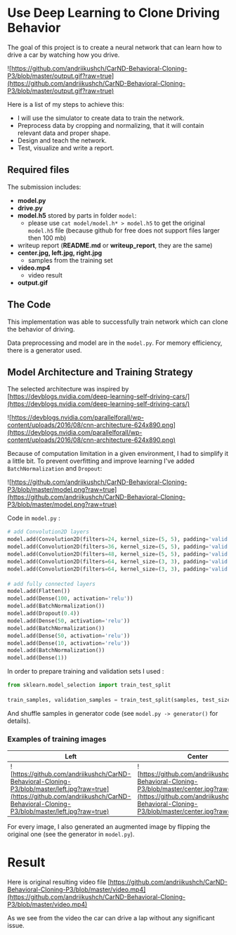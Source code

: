 # Use Deep Learning to Clone Driving Behavior

The goal of this project is to create a neural network that can learn how to drive a car by watching how you drive.

![https://github.com/andriikushch/CarND-Behavioral-Cloning-P3/blob/master/output.gif?raw=true](https://github.com/andriikushch/CarND-Behavioral-Cloning-P3/blob/master/output.gif?raw=true)

Here is a list of my steps to achieve this:

- I will use the simulator to create data to train the network.
- Preprocess data by cropping and normalizing, that it will contain relevant data and proper shape.
- Design and teach the network.
- Test, visualize and write a report.


## Required files

The submission includes:

- **model.py** 
- **drive.py**
- **model.h5** stored by parts in folder `model`:	
    - please use `cat model/model.h* > model.h5` to get the original `model.h5` file (because github for free does not support files larger then 100 mb)
- writeup report (**README.md** or **writeup_report**, they are the same)
- **center.jpg, left.jpg, right.jpg**
	- samples from the training set
- **video.mp4**
    - video result
- **output.gif**
    

## The Code

This implementation was able to successfully train network which can clone the behavior of driving.

Data preprocessing and model are in the `model.py`. For memory efficiency, there is a generator used.

## Model Architecture and Training Strategy

The selected architecture was inspired by [https://devblogs.nvidia.com/deep-learning-self-driving-cars/](https://devblogs.nvidia.com/deep-learning-self-driving-cars/)

![https://devblogs.nvidia.com/parallelforall/wp-content/uploads/2016/08/cnn-architecture-624x890.png](https://devblogs.nvidia.com/parallelforall/wp-content/uploads/2016/08/cnn-architecture-624x890.png)

Because of computation limitation in a given environment, I had to simplify it a little bit. To prevent overfitting and improve learning I've added `BatchNormalization` and `Dropout`:

![https://github.com/andriikushch/CarND-Behavioral-Cloning-P3/blob/master/model.png?raw=true](https://github.com/andriikushch/CarND-Behavioral-Cloning-P3/blob/master/model.png?raw=true)

Code in `model.py` :

```python
# add Convolution2D layers
model.add(Convolution2D(filters=24, kernel_size=(5, 5), padding='valid', activation='relu'))
model.add(Convolution2D(filters=36, kernel_size=(5, 5), padding='valid', activation='relu'))
model.add(Convolution2D(filters=48, kernel_size=(5, 5), padding='valid', activation='relu'))
model.add(Convolution2D(filters=64, kernel_size=(3, 3), padding='valid', activation='relu'))
model.add(Convolution2D(filters=64, kernel_size=(3, 3), padding='valid', activation='relu'))

# add fully connected layers
model.add(Flatten())
model.add(Dense(100, activation='relu'))
model.add(BatchNormalization())
model.add(Dropout(0.4))
model.add(Dense(50, activation='relu'))
model.add(BatchNormalization())
model.add(Dense(50, activation='relu'))
model.add(Dense(10, activation='relu'))
model.add(BatchNormalization())
model.add(Dense(1))
```

In order to prepare training and validation sets I used :

```python
from sklearn.model_selection import train_test_split

train_samples, validation_samples = train_test_split(samples, test_size=0.2)
```

And shuffle samples in generator code (see `model.py -> generator()` for details). 


### Examples of training images

| Left  | Center  | Right  |
|---|---|---|
| ![https://github.com/andriikushch/CarND-Behavioral-Cloning-P3/blob/master/left.jpg?raw=true](https://github.com/andriikushch/CarND-Behavioral-Cloning-P3/blob/master/left.jpg?raw=true)  | ![https://github.com/andriikushch/CarND-Behavioral-Cloning-P3/blob/master/center.jpg?raw=true](https://github.com/andriikushch/CarND-Behavioral-Cloning-P3/blob/master/center.jpg?raw=true)  | ![https://github.com/andriikushch/CarND-Behavioral-Cloning-P3/blob/master/right.jpg?raw=true](https://github.com/andriikushch/CarND-Behavioral-Cloning-P3/blob/master/right.jpg?raw=true) |

For every image, I also generated an augmented image by flipping the original one (see the generator in `model.py`).


# Result

Here is original resulting video file [https://github.com/andriikushch/CarND-Behavioral-Cloning-P3/blob/master/video.mp4](https://github.com/andriikushch/CarND-Behavioral-Cloning-P3/blob/master/video.mp4)

As we see from the video the car can drive a lap without any significant issue.